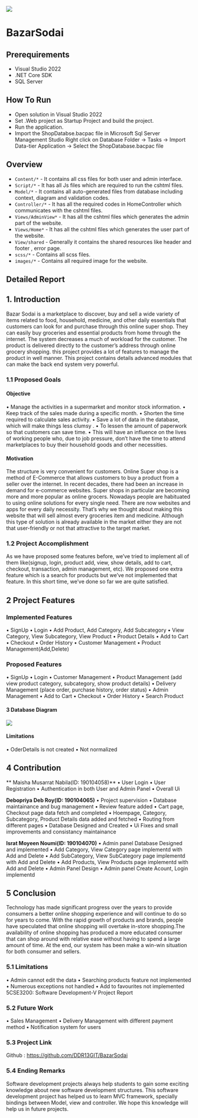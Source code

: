 ![](https://cdn.discordapp.com/attachments/715542309588172824/1017800062602051624/bazarsodailogo.png)
# BazarSodai



## Prerequirements

* Visual Studio 2022
* .NET Core SDK
* SQL Server

## How To Run

* Open solution in Visual Studio 2022
* Set .Web project as Startup Project and build the project.
* Run the application.
* Import the ShopDatabse.bacpac file in Microsoft Sql Server Management Studio
  Right click on Database Folder -> Tasks -> Import Data-tier Application -> Select the ShopDatabase.bacpac file

## Overview 
  
- `Content/*` - It contains all css files for both user and admin interface.
- `Script/*` - It has all Js files which are required to run the cshtml files. 
- `Model/*` - It contains all auto-generated files from database including context, diagram and validation codes. 
- `Controller/*` - It has all the required codes in HomeController which communicates with the cshtml files. 
- `Views/AdminView*` - It has all the cshtml files which generates the admin part of the website.
- `Views/Home*` - It has all the cshtml files which generates the user part of the website.
- `View/shared` - Generally it contains the shared resources like header and footer , error page.
- `scss/*` - Contains all scss files.
- `images/*` - Contains all required image for the website.

Detailed Report
------------


## 1. Introduction
Bazar Sodai is a marketplace to discover, buy and sell a wide variety of items related to food, household,
medicine, and other daily essentials that customers can look for and purchase through this online super shop.
They can easily buy groceries and essential products from home through the internet. The system decreases a
much of workload for the customer. The product is delivered directly to the customer’s address through online
grocery shopping. this project provides a lot of features to manage the product in well manner. This project
contains details advanced modules that can make the back end system very powerful.
### 1.1 Proposed Goals
#### Objective
• Manage the activities in a supermarket and monitor stock information.
• Keep track of the sales made during a specific month.
• Shorten the time required to calculate sales activity.
• Save a lot of data in the database, which will make things less clumsy .
• To lessen the amount of paperwork so that customers can save time.
• This will have an influence on the lives of working people who, due to job pressure, don’t have the time
to attend marketplaces to buy their household goods and other necessities.
#### Motivation
The structure is very convenient for customers. Online Super shop is a method of E-Commerce that allows
customers to buy a product from a seller over the internet. In recent decades, there had been an increase in
demand for e-commerce websites. Super shops in particular are becoming more and more popular as online
grocers. Nowadays people are habituated to using online solutions for every single need. There are now websites
and apps for every daily necessity. That’s why we thought about making this website that will sell almost every
groceries item and medicine. Although this type of solution is already available in the market either they are
not that user-friendly or not that attractive to the target market.
### 1.2 Project Accomplishment
As we have proposed some features before, we’ve tried to implement all of them like(signup, login, product add,
view, show details, add to cart, checkout, transaction, admin management, etc). We proposed one extra feature
which is a search for products but we’ve not implemented that feature. In this short time, we’ve done so far
we are quite satisfied.

## 2 Project Features
### Implemented Features
• SignUp
• Login
• Add Product, Add Category, Add Subcategory
• View Category, View Subcategory, View Product
• Product Details
• Add to Cart
• Checkout
• Order History
• Customer Management
• Product Management(Add,Delete)

### Proposed Features
• SignUp
• Login
• Customer Management
• Product Management (add view product category, subcategory, show product details)
• Delivery Management (place order, purchase history, order status)
• Admin Management
• Add to Cart
• Checkout
• Order History
• Search Product
#### 3 Database Diagram
![](https://cdn.discordapp.com/attachments/715542309588172824/1017799251331383346/finalErd.png)

#### Limitations
• OderDetails is not created
• Not normalized

## 4 Contribution
** Maisha Musarrat Nabila(ID: 190104058)**
• User Login
• User Registration
• Authentication in both User and Admin Panel
• Overall Ui

**Debopriya Deb Roy(ID: 190104065)**
• Project supervision
• Database maintainance and bug management
• Review feature added
• Cart page, Checkout page data fetch and completed
• Hoempage, Category, Subcategory, Product Details data added and fetched
• Routing from different pages
• Database Designed and Created
• Ui Fixes and small improvements and consistancy maintainance

**Israt Moyeen Noumi(ID: 190104070)**
• Admin panel Database Designed and implemented
• Add Category, View Category page implementd with Add and Delete
• Add SubCategory, View SubCategory page implementd with Add and Delete
• Add Products, View Products page implementd with Add and Delete
• Admin Panel Design
• Admin panel Create Acount, Login implementd

## 5 Conclusion
Technology has made significant progress over the years to provide consumers a better online shopping experience
and will continue to do so for years to come. With the rapid growth of products and brands, people have
speculated that online shopping will overtake in-store shopping.The availability of online shopping has produced
a more educated consumer that can shop around with relative ease without having to spend a large amount of
time. At the end, our system has been make a win-win situation for both consumer and sellers.
### 5.1 Limitations
• Admin cannot edit the data
• Searching products feature not implemented
• Numerous exceptions not handled
• Add to favourites not implemented
5CSE3200: Software Development-V Project Report
### 5.2 Future Work
• Sales Management
• Delivery Management with different payment method
• Notification system for users
### 5.3 Project Link
Github : https://github.com/DDR13GIT/BazarSodai
### 5.4 Ending Remarks
Software development projects always help students to gain some exciting knowledge about new software development structures. This software development project has helped us to learn MVC framework, specially
bindings between Model, view and controller. We hope this knowledge will help us in future projects.
